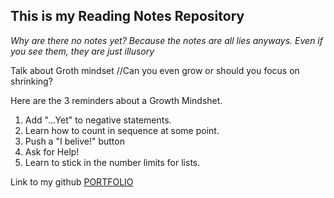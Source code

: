 ## This is my Reading Notes Repository
_Why are there no notes yet? Because the notes are all lies anyways. Even if you see them, they are just illusory_ 

Talk about Groth mindset
//Can you even grow or should you focus on shrinking?

Here are the 3 reminders about a Growth Mindshet. 

1. Add "...Yet" to negative statements. 
3. Learn how to count in sequence at some point.
4. Push a "I belive!" button
5. Ask for Help!
6. Learn to stick in the number limits for lists.


Link to my github [PORTFOLIO](https://github.com/FlyHighFreddy)
